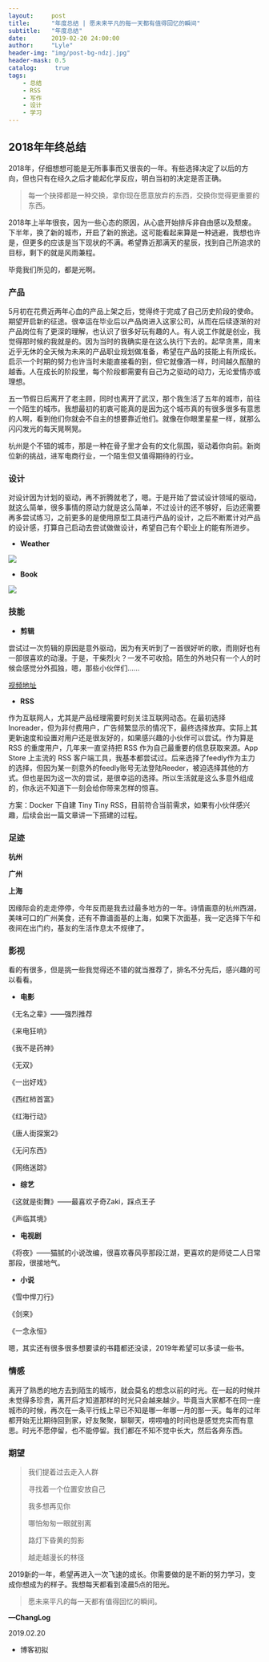 ```yaml
---
layout:     post
title:      "年度总结 | 愿未来平凡的每一天都有值得回忆的瞬间"
subtitle:   "年度总结"
date:       2019-02-20 24:00:00
author:     "Lyle"
header-img: "img/post-bg-ndzj.jpg"
header-mask: 0.5
catalog:     true
tags:
    - 总结
    - RSS
    - 写作
    - 设计
    - 学习
---
```


## 2018年年终总结

2018年，仔细想想可能是无所事事而又很丧的一年。有些选择决定了以后的方向，但也只有在经久之后才能起化学反应，明白当初的决定是否正确。

> 每一个抉择都是一种交换，拿你现在愿意放弃的东西，交换你觉得更重要的东西。

2018年上半年很丧，因为一些心态的原因，从心底开始排斥非自由感以及颓废。下半年，换了新的城市，开启了新的旅途。这可能看起来算是一种逃避，我想也许是，但更多的应该是当下现状的不满。希望靠近那满天的星辰，找到自己所追求的目标，剩下的就是风雨兼程。

毕竟我们所见的，都是光啊。

### 产品

5月初在花费近两年心血的产品上架之后，觉得终于完成了自己历史阶段的使命。期望开启新的征途。很幸运在毕业后以产品岗进入这家公司，从而在后续逐渐的对产品岗位有了更深的理解，也认识了很多好玩有趣的人。有人说工作就是创业，我觉得那时候的我就是的。因为当时的我确实是在这么执行下去的。起早贪黑，周末近乎无休的全天候为未来的产品职业规划做准备，希望在产品的技能上有所成长。启示一个时期的努力也许当时未能直接看的到，但它就像酒一样，时间越久酝酿的越香。人在成长的阶段里，每个阶段都需要有自己为之驱动的动力，无论爱情亦或理想。

五一节假日后离开了老主顾，同时也离开了武汉，那个我生活了五年的城市，前往一个陌生的城市。我想最初的初衷可能真的是因为这个城市真的有很多很多有意思的人啊，看到他们你就会不自主的想要靠近他们。就像在你眼里星星一样，就那么闪闪发光的每天晃啊晃。

杭州是个不错的城市，那是一种在骨子里才会有的文化氛围，驱动着你向前。新岗位新的挑战，进军电商行业，一个陌生但又值得期待的行业。

### 设计

对设计因为计划的驱动，再不折腾就老了，嗯。于是开始了尝试设计领域的驱动，就这么简单，很多事情的原动力就是这么简单，不过设计的还不够好，后边还需要再多尝试练习，之前更多的是使用原型工具进行产品的设计，之后不断累计对产品的设计感，打算自己启动去尝试做做设计，希望自己有个职业上的能有所进步。

- **Weather**

![](https://i.loli.net/2019/03/16/5c8cb6e245df0.jpg)

- **Book**

![](https://i.loli.net/2019/03/16/5c8cb979ddc1d.png)

### 技能

- **剪辑**

尝试过一次剪辑的原因是意外驱动，因为有天听到了一首很好听的歌，而刚好也有一部很喜欢的动漫。于是，干柴烈火？一发不可收拾。陌生的外地只有一个人的时候会感觉分外孤独，嗯，那些小伙伴们……

[视频地址](https://www.bilibili.com/video/av45300802/)

- **RSS**

作为互联网人，尤其是产品经理需要时刻关注互联网动态。在最初选择Inoreader，但为非付费用户，广告频繁显示的情况下，最终选择放弃。实际上其更新速度和设置对用户还是很友好的，如果感兴趣的小伙伴可以尝试。作为算是 RSS 的重度用户，几年来一直坚持把 RSS 作为自己最重要的信息获取来源。App Store 上主流的 RSS 客户端工具，我基本都尝试过。后来选择了feedly作为主力的选择，但因为某一刻意外的feedly账号无法登陆Reeder，被迫选择其他的方式。但也是因为这一次的尝试，是很幸运的选择。所以生活就是这么多意外组成的，你永远不知道下一刻会给你带来怎样的惊喜。

方案：Docker 下自建 Tiny Tiny RSS，目前符合当前需求，如果有小伙伴感兴趣，后续会出一篇文章讲一下搭建的过程。

### 足迹

**杭州**

**广州**

**上海**

因缘际会的走走停停，今年反而是我去过最多地方的一年。诗情画意的杭州西湖，美味可口的广州美食，还有不靠谱面基的上海，如果下次面基，我一定选择下午和夜间在出门约，基友的生活作息太不规律了。

### 影视

看的有很多，但是挑一些我觉得还不错的就当推荐了，排名不分先后，感兴趣的可以看看。

- **电影**

《无名之辈》——强烈推荐

《来电狂响》

《我不是药神》

《无双》

《一出好戏》

《西红柿首富》

《红海行动》

《唐人街探案2》

《无问东西》

《网络迷踪》

- **综艺**

《这就是街舞》——最喜欢子奇Zaki，踩点王子

《声临其境》

- **电视剧**

《将夜》——猫腻的小说改编，很喜欢春风亭那段江湖，更喜欢的是师徒二人日常那段，很接地气。

- **小说**

《雪中悍刀行》

《剑来》

《一念永恒》

嗯，其实还有很多很多想要读的书籍都还没读，2019年希望可以多读一些书。

### 情感

离开了熟悉的地方去到陌生的城市，就会莫名的想念以前的时光。在一起的时候并未觉得多珍贵，离开后才知道那样的时光只会越来越少。毕竟当大家都不在同一座城市的时候，再次在一条平行线上早已不知是哪一年哪一月的那一天。每年的过年都开始无比期待回到家，好友聚聚，聊聊天，唠唠嗑的时间也是感觉充实而有意思。时光不愿停留，也不能停留。我们都在不知不觉中长大，然后各奔东西。

### 期望

> 我们提着过去走入人群
>
> 寻找着一个位置安放自己
>
> 我多想再见你
>
> 哪怕匆匆一眼就别离
>
> 路灯下昏黄的剪影
>
> 越走越漫长的林径

2019新的一年，希望再进入一次飞速的成长。你需要做的是不断的努力学习，变成你想成为的样子。我想每天都看到凌晨5点的阳光。

> 愿未来平凡的每一天都有值得回忆的瞬间。

**—ChangLog**

2019.02.20

- 博客初拟